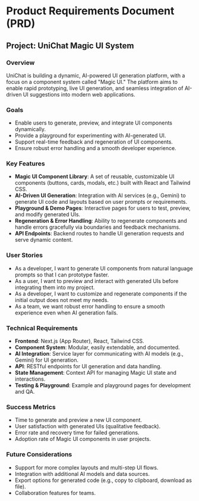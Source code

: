# Product Requirements Document (PRD)

## Project: UniChat Magic UI System

### Overview
UniChat is building a dynamic, AI-powered UI generation platform, with a focus on a component system called "Magic UI." The platform aims to enable rapid prototyping, live UI generation, and seamless integration of AI-driven UI suggestions into modern web applications.

### Goals
- Enable users to generate, preview, and integrate UI components dynamically.
- Provide a playground for experimenting with AI-generated UI.
- Support real-time feedback and regeneration of UI components.
- Ensure robust error handling and a smooth developer experience.

### Key Features
- **Magic UI Component Library**: A set of reusable, customizable UI components (buttons, cards, modals, etc.) built with React and Tailwind CSS.
- **AI-Driven UI Generation**: Integration with AI services (e.g., Gemini) to generate UI code and layouts based on user prompts or requirements.
- **Playground & Demo Pages**: Interactive pages for users to test, preview, and modify generated UIs.
- **Regeneration & Error Handling**: Ability to regenerate components and handle errors gracefully via boundaries and feedback mechanisms.
- **API Endpoints**: Backend routes to handle UI generation requests and serve dynamic content.

### User Stories
- As a developer, I want to generate UI components from natural language prompts so that I can prototype faster.
- As a user, I want to preview and interact with generated UIs before integrating them into my project.
- As a developer, I want to customize and regenerate components if the initial output does not meet my needs.
- As a team, we want robust error handling to ensure a smooth experience even when AI generation fails.

### Technical Requirements
- **Frontend**: Next.js (App Router), React, Tailwind CSS.
- **Component System**: Modular, easily extendable, and documented.
- **AI Integration**: Service layer for communicating with AI models (e.g., Gemini) for UI generation.
- **API**: RESTful endpoints for UI generation and data handling.
- **State Management**: Context API for managing Magic UI state and interactions.
- **Testing & Playground**: Example and playground pages for development and QA.

### Success Metrics
- Time to generate and preview a new UI component.
- User satisfaction with generated UIs (qualitative feedback).
- Error rate and recovery time for failed generations.
- Adoption rate of Magic UI components in user projects.

### Future Considerations
- Support for more complex layouts and multi-step UI flows.
- Integration with additional AI models and data sources.
- Export options for generated code (e.g., copy to clipboard, download as file).
- Collaboration features for teams.
